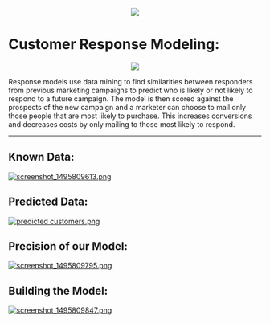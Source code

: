 <p align="center">
  <img src="https://s19.postimg.org/70egtut9v/screenshot_1495809310.png">
</p>


# Customer Response Modeling:

<p align="center">
  <img src="https://s22.postimg.org/efkxyk2xt/model.png">
</p>


 Response models use data mining to find similarities between responders from previous marketing campaigns to predict who is likely or not likely to respond to a future campaign. The model is then scored against the prospects of the new campaign and a marketer can choose to mail only those people that are most likely to purchase. This increases conversions and decreases costs by only mailing to those most likely to respond.


-----

## Known Data:
[![screenshot_1495809613.png](https://s19.postimg.org/e4wa2w0j7/screenshot_1495809613.png)](https://postimg.org/image/yc9pv6y0f/)

## Predicted Data:
[![predicted customers.png](https://s10.postimg.org/excp7c8ft/predicted_customers.png)](https://postimg.org/image/62buwtjn9/)

## Precision of our Model:
[![screenshot_1495809795.png](https://s19.postimg.org/7v5ltmqib/screenshot_1495809795.png)](https://postimg.org/image/j7i7bez73/)

## Building the Model:
[![screenshot_1495809847.png](https://s19.postimg.org/b3a36ocs3/screenshot_1495809847.png)](https://postimg.org/image/nhwv704a7/)
